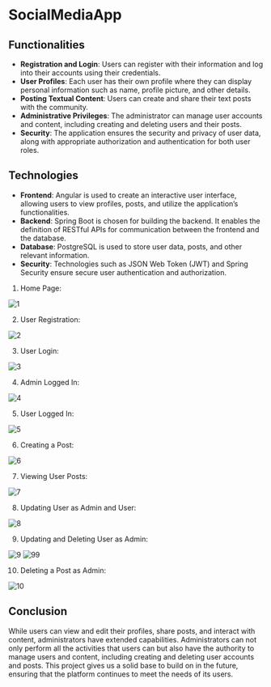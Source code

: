 # SocialMediaApp

## Functionalities

- **Registration and Login**: Users can register with their information and log into their accounts using their credentials.
- **User Profiles**: Each user has their own profile where they can display personal information such as name, profile picture, and other details.
- **Posting Textual Content**: Users can create and share their text posts with the community.
- **Administrative Privileges**: The administrator can manage user accounts and content, including creating and deleting users and their posts.
- **Security**: The application ensures the security and privacy of user data, along with appropriate authorization and authentication for both user roles.

## Technologies

- **Frontend**: Angular is used to create an interactive user interface, allowing users to view profiles, posts, and utilize the application’s functionalities.
- **Backend**: Spring Boot is chosen for building the backend. It enables the definition of RESTful APIs for communication between the frontend and the database.
- **Database**: PostgreSQL is used to store user data, posts, and other relevant information.
- **Security**: Technologies such as JSON Web Token (JWT) and Spring Security ensure secure user authentication and authorization.

1.	Home Page:
   
![1](https://github.com/user-attachments/assets/b064cb0c-fa31-46f5-b9db-6fb5ad0d37bb)


2.	User Registration:

![2](https://github.com/user-attachments/assets/1e85d770-fe3d-4fc8-b095-9478126f7785)


3. User Login:  

![3](https://github.com/user-attachments/assets/22a2c9c9-0712-4218-ab4e-2f1a650d1791)


4.	Admin Logged In:

![4](https://github.com/user-attachments/assets/aae779d3-7e85-4e6f-9eaa-fd3470296b15)


5.	User Logged In:

![5](https://github.com/user-attachments/assets/84aac7cd-49eb-4e78-b2e7-446785fdbd1c)


6.	Creating a Post:

![6](https://github.com/user-attachments/assets/3eaf5e25-ede2-4450-bdb9-6766a4a5ab89)


7.	Viewing User Posts:

![7](https://github.com/user-attachments/assets/ed574d5f-b785-4ad7-b16b-105890945fd4)


8.	Updating User as Admin and User:

![8](https://github.com/user-attachments/assets/8f43d49a-3bcb-4e83-8e81-7bd50c7ce0a3)


9.	Updating and Deleting User as Admin:

![9](https://github.com/user-attachments/assets/693b61aa-36c8-4b03-b510-36ed55596347)
![99](https://github.com/user-attachments/assets/6c30dda0-4924-40da-80fb-6a0128631435)


10.	Deleting a Post as Admin:

![10](https://github.com/user-attachments/assets/b6b4c6ef-b8ef-495c-beb5-bad88e5b6abb)

## Conclusion 

While users can view and edit their profiles, share posts, and interact with content, administrators have extended capabilities. Administrators can not only perform all the activities that users can but also have the authority to manage users and content, including creating and deleting user accounts and posts. This project gives us a solid base to build on in the future, ensuring that the platform continues to meet the needs of its users. 



